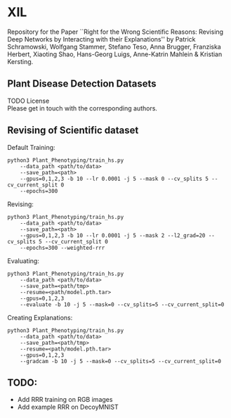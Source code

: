 # XIL
Repository for the Paper ``Right for the Wrong Scientific Reasons: Revising Deep Networks by Interacting with their 
Explanations'' by Patrick Schramowski, Wolfgang Stammer, Stefano Teso, Anna Brugger, Franziska Herbert, Xiaoting Shao, 
Hans-Georg Luigs, Anne-Katrin Mahlein & Kristian Kersting.

## Plant Disease Detection Datasets
TODO License \
Please get in touch with the corresponding authors.

## Revising of Scientific dataset
Default Training:
```
python3 Plant_Phenotyping/train_hs.py
    --data_path <path/to/data> 
    --save_path=<path> 
    --gpus=0,1,2,3 -b 10 --lr 0.0001 -j 5 --mask 0 --cv_splits 5 --cv_current_split 0
    --epochs=300
```
Revising:
```
python3 Plant_Phenotyping/train_hs.py
    --data_path <path/to/data> 
    --save_path=<path> 
    --gpus=0,1,2,3 -b 10 --lr 0.0001 -j 5 --mask 2 --l2_grad=20 --cv_splits 5 --cv_current_split 0 
    --epochs=300 --weighted-rrr
```
Evaluating:
```
python3 Plant_Phenotyping/train_hs.py
    --data_path <path/to/data> 
    --save_path=<path/tmp> 
    --resume=<path/model.pth.tar>
    --gpus=0,1,2,3
    --evaluate -b 10 -j 5 --mask=0 --cv_splits=5 --cv_current_split=0
```
Creating Explanations:
```
python3 Plant_Phenotyping/train_hs.py
    --data_path <path/to/data> 
    --save_path=<path/tmp> 
    --resume=<path/model.pth.tar>
    --gpus=0,1,2,3
    --gradcam -b 10 -j 5 --mask=0 --cv_splits=5 --cv_current_split=0
```

## TODO:
- Add RRR training on RGB images
- Add example RRR on DecoyMNIST
